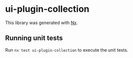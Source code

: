 # ui-plugin-collection

This library was generated with [Nx](https://nx.dev).

## Running unit tests

Run `nx test ui-plugin-collection` to execute the unit tests.
